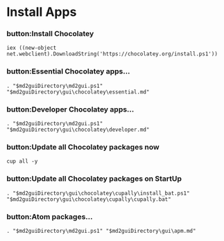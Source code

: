 # Install Apps

### button:Install Chocolatey
`iex ((new-object net.webclient).DownloadString('https://chocolatey.org/install.ps1'))`

### button:Essential Chocolatey apps...
`. "$md2guiDirectory\md2gui.ps1" "$md2guiDirectory\gui\chocolatey\essential.md"`

### button:Developer Chocolatey apps...
`. "$md2guiDirectory\md2gui.ps1" "$md2guiDirectory\gui\chocolatey\developer.md"`

### button:Update all Chocolatey packages now
`cup all -y`

### button:Update all Chocolatey packages on StartUp
`. "$md2guiDirectory\gui\chocolatey\cupally\install_bat.ps1" "$md2guiDirectory\gui\chocolatey\cupally\cupally.bat"`

### button:Atom packages...
`. "$md2guiDirectory\md2gui.ps1" "$md2guiDirectory\gui\apm.md"`
